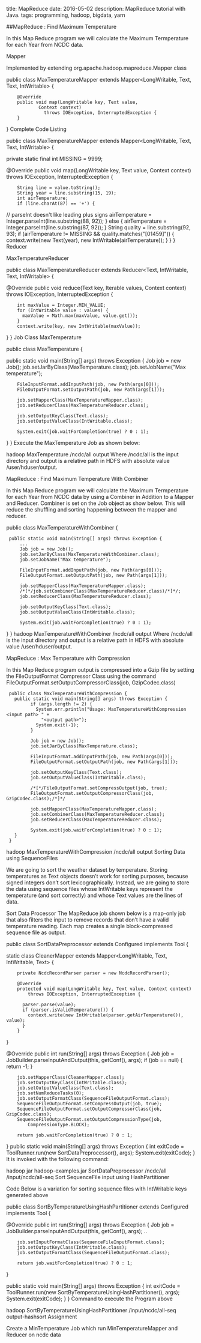 title: MapReduce
date: 2016-05-02
description: MapReduce tutorial with Java.
tags: programming, hadoop, bigdata, yarn

##MapReduce : Find Maximum Temperature

In this Map Reduce program we will calculate the Maximum Termperature for each Year from NCDC data.

Mapper

Implemented by extending org.apache.hadoop.mapreduce.Mapper class

public class MaxTemperatureMapper
    extends Mapper<LongWritable, Text, Text, IntWritable> {

        @Override
        public void map(LongWritable key, Text value,
                Context context)
                  throws IOException, InterruptedException {
        }
}
Complete Code Listing

public class MaxTemperatureMapper
  extends Mapper<LongWritable, Text, Text, IntWritable> {

  private static final int MISSING = 9999;

  @Override
  public void map(LongWritable key, Text value, Context context)
          throws IOException, InterruptedException {

        String line = value.toString();
        String year = line.substring(15, 19);
        int airTemperature;
        if (line.charAt(87) == '+') {
 // parseInt doesn't like leading plus signs
          airTemperature = Integer.parseInt(line.substring(88, 92));
        } else {
          airTemperature = Integer.parseInt(line.substring(87, 92));
        }
        String quality = line.substring(92, 93);
        if (airTemperature != MISSING && quality.matches("[01459]")) {
          context.write(new Text(year),
      new IntWritable(airTemperature));
        }
  }
}
Reducer

MaxTemperatureReducer

public class MaxTemperatureReducer
  extends Reducer<Text, IntWritable, Text, IntWritable> {

  @Override
  public void reduce(Text key, Iterable<IntWritable> values,
          Context context)
          throws IOException, InterruptedException {

        int maxValue = Integer.MIN_VALUE;
        for (IntWritable value : values) {
          maxValue = Math.max(maxValue, value.get());
        }
        context.write(key, new IntWritable(maxValue));
  }
}
Job Class MaxTemperature

public class MaxTemperature {

  public static void main(String[] args) throws Exception {
        Job job = new Job();
        job.setJarByClass(MaxTemperature.class);
        job.setJobName("Max temperature");

        FileInputFormat.addInputPath(job, new Path(args[0]));
        FileOutputFormat.setOutputPath(job, new Path(args[1]));

        job.setMapperClass(MaxTemperatureMapper.class);
        job.setReducerClass(MaxTemperatureReducer.class);

        job.setOutputKeyClass(Text.class);
        job.setOutputValueClass(IntWritable.class);

        System.exit(job.waitForCompletion(true) ? 0 : 1);
  }
}
Execute the MaxTemperature Job as shown below:

hadoop MaxTemperature /ncdc/all output
Where /ncdc/all is the input directory and output is a relative path in HDFS with absolute value /user/hduser/output.

MapReduce : Find Maximum Temperature With Combiner

In this Map Reduce program we will calculate the Maximum Termperature for each Year from NCDC data by using a Combiner in Addition to a Mapper and Reducer. Combiner is set on the Job object as show below. This will reduce the shuffling and sorting happening between the mapper and reducer.

 public class MaxTemperatureWithCombiner {

     public static void main(String[] args) throws Exception {
         ...
         Job job = new Job();
         job.setJarByClass(MaxTemperatureWithCombiner.class);
         job.setJobName("Max temperature");

         FileInputFormat.addInputPath(job, new Path(args[0]));
         FileOutputFormat.setOutputPath(job, new Path(args[1]));

         job.setMapperClass(MaxTemperatureMapper.class);
         /*[*/job.setCombinerClass(MaxTemperatureReducer.class)/*]*/;
         job.setReducerClass(MaxTemperatureReducer.class);

         job.setOutputKeyClass(Text.class);
         job.setOutputValueClass(IntWritable.class);

         System.exit(job.waitForCompletion(true) ? 0 : 1);
   }
 }
hadoop MaxTemperatureWithCombiner /ncdc/all output
Where /ncdc/all is the input directory and output is a relative path in HDFS with absolute value /user/hduser/output.

MapReduce : Max Temperature with Compression

In this Map Reduce program output is compressed into a Gzip file by setting the FileOutputFormat Compressor Class using the command FileOutputFormat.setOutputCompressorClass(job, GzipCodec.class)

     public class MaxTemperatureWithCompression {
       public static void main(String[] args) throws Exception {
             if (args.length != 2) {
               System.err.println("Usage: MaxTemperatureWithCompression <input path> " +
                 "<output path>");
               System.exit(-1);
             }

             Job job = new Job();
             job.setJarByClass(MaxTemperature.class);

             FileInputFormat.addInputPath(job, new Path(args[0]));
             FileOutputFormat.setOutputPath(job, new Path(args[1]));

             job.setOutputKeyClass(Text.class);
             job.setOutputValueClass(IntWritable.class);

             /*[*/FileOutputFormat.setCompressOutput(job, true);
             FileOutputFormat.setOutputCompressorClass(job, GzipCodec.class);/*]*/

             job.setMapperClass(MaxTemperatureMapper.class);
             job.setCombinerClass(MaxTemperatureReducer.class);
             job.setReducerClass(MaxTemperatureReducer.class);

             System.exit(job.waitForCompletion(true) ? 0 : 1);
       }
     }
hadoop MaxTemperatureWithCompression /ncdc/all output
Sorting Data using SequenceFiles

We are going to sort the weather dataset by temperature. Storing temperatures as Text objects doesn’t work for sorting purposes, because signed integers don’t sort lexicographically. Instead, we are going to store the data using sequence files whose IntWritable keys represent the temperature (and sort correctly) and whose Text values are the lines of data.

Sort Data Processor The MapReduce job shown below is a map-only job that also filters the input to remove records that don’t have a valid temperature reading. Each map creates a single block-compressed sequence file as output.

public class SortDataPreprocessor extends Configured implements Tool {

  static class CleanerMapper
        extends Mapper<LongWritable, Text, IntWritable, Text> {

        private NcdcRecordParser parser = new NcdcRecordParser();

        @Override
        protected void map(LongWritable key, Text value, Context context)
            throws IOException, InterruptedException {

          parser.parse(value);
          if (parser.isValidTemperature()) {
            context.write(new IntWritable(parser.getAirTemperature()), value);
          }
        }
  }

  @Override
  public int run(String[] args) throws Exception {
        Job job = JobBuilder.parseInputAndOutput(this, getConf(), args);
        if (job == null) {
          return -1;
        }

        job.setMapperClass(CleanerMapper.class);
        job.setOutputKeyClass(IntWritable.class);
        job.setOutputValueClass(Text.class);
        job.setNumReduceTasks(0);
        job.setOutputFormatClass(SequenceFileOutputFormat.class);
        SequenceFileOutputFormat.setCompressOutput(job, true);
        SequenceFileOutputFormat.setOutputCompressorClass(job, GzipCodec.class);
        SequenceFileOutputFormat.setOutputCompressionType(job,
            CompressionType.BLOCK);

        return job.waitForCompletion(true) ? 0 : 1;
  }
  public static void main(String[] args) throws Exception {
        int exitCode = ToolRunner.run(new SortDataPreprocessor(), args);
        System.exit(exitCode);
  }
It is invoked with the following command:

hadoop jar hadoop-examples.jar SortDataPreprocessor /ncdc/all /input/ncdc/all-seq
Sort SequenceFile input using HashPartitioner

Code Below is a variation for sorting sequence files with IntWritable keys generated above

public class SortByTemperatureUsingHashPartitioner extends Configured
  implements Tool {

  @Override
  public int run(String[] args) throws Exception {
        Job job = JobBuilder.parseInputAndOutput(this, getConf(), args);
        ..

        job.setInputFormatClass(SequenceFileInputFormat.class);
        job.setOutputKeyClass(IntWritable.class);
        job.setOutputFormatClass(SequenceFileOutputFormat.class);

        return job.waitForCompletion(true) ? 0 : 1;
  }

  public static void main(String[] args) throws Exception {
        int exitCode = ToolRunner.run(new SortByTemperatureUsingHashPartitioner(),
            args);
        System.exit(exitCode);
  }
}
Command to execute the Program above

hadoop SortByTemperatureUsingHashPartitioner /input/ncdc/all-seq output-hashsort
Assignment

Create a MinTemperature Job which run MinTemperatureMapper and Reducer on ncdc data

